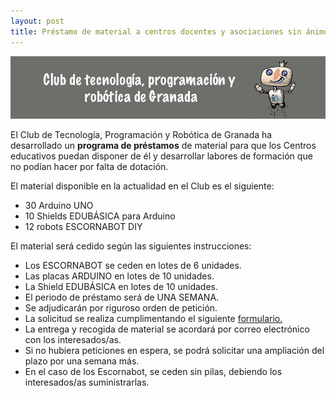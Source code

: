 ```yaml
---
layout: post
title: Préstamo de material a centros docentes y asociaciones sin ánimo de lucro.
---
```


<p align="center" >
<img src="/images/banner_club.png" width="850" height="100"/>

</p>



El Club de Tecnología, Programación y Robótica de Granada ha desarrollado un **programa de préstamos** de material para que los Centros educativos puedan disponer de él y desarrollar labores de formación que no podían hacer por falta de dotación.

El material disponible en la actualidad en el Club es el siguiente:
- 30 Arduino UNO
- 10 Shields EDUBÁSICA para Arduino
- 12 robots ESCORNABOT DIY

El material será cedido según las siguientes instrucciones:
- Los ESCORNABOT se ceden en lotes de 6 unidades.
- Las placas ARDUINO en lotes de 10 unidades.
- La Shield EDUBÁSICA en lotes de 10 unidades.
- El periodo de préstamo será de UNA SEMANA.
- Se adjudicarán por riguroso orden de petición.
- La solicitud se realiza cumplimentando el siguiente [formulario.](https://goo.gl/forms/xdPdXnzZsuenQGiu1)
- La entrega y recogida de material se acordará por correo electrónico con los interesados/as.
- Si no hubiera peticiones en espera, se podrá solicitar una ampliación del plazo por una semana más.
- En el caso de los Escornabot, se ceden sin pilas, debiendo los interesados/as suministrarlas.
